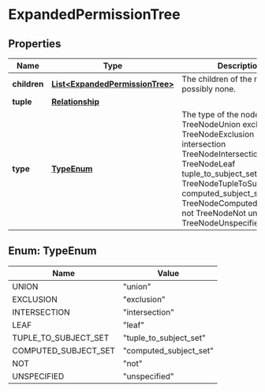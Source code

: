 

# ExpandedPermissionTree


## Properties

| Name | Type | Description | Notes |
|------------ | ------------- | ------------- | -------------|
|**children** | [**List&lt;ExpandedPermissionTree&gt;**](ExpandedPermissionTree.md) | The children of the node, possibly none. |  [optional] |
|**tuple** | [**Relationship**](Relationship.md) |  |  [optional] |
|**type** | [**TypeEnum**](#TypeEnum) | The type of the node. union TreeNodeUnion exclusion TreeNodeExclusion intersection TreeNodeIntersection leaf TreeNodeLeaf tuple_to_subject_set TreeNodeTupleToSubjectSet computed_subject_set TreeNodeComputedSubjectSet not TreeNodeNot unspecified TreeNodeUnspecified |  |



## Enum: TypeEnum

| Name | Value |
|---- | -----|
| UNION | &quot;union&quot; |
| EXCLUSION | &quot;exclusion&quot; |
| INTERSECTION | &quot;intersection&quot; |
| LEAF | &quot;leaf&quot; |
| TUPLE_TO_SUBJECT_SET | &quot;tuple_to_subject_set&quot; |
| COMPUTED_SUBJECT_SET | &quot;computed_subject_set&quot; |
| NOT | &quot;not&quot; |
| UNSPECIFIED | &quot;unspecified&quot; |



